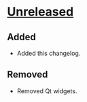 
<!-- Refer to https://keepachangelog.com/en/1.0.0/ for guidance -->

# [Unreleased]

## Added
- Added this changelog.

## Removed
- Removed Qt widgets.

[Unreleased]: https://github.com/dlech/SshAgentLib/compare/v1.9.4...HEAD
